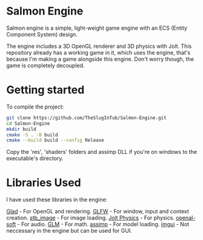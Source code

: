 # Salmon Engine

Salmon engine is a simple, light-weight game engine with an ECS (Entity Component System) design.

The engine includes a 3D OpenGL renderer and 3D physics with Jolt.
This repository already has a working game in it, which uses the engine,
that's because I'm making a game alongside this engine.
Don't worry though, the game is completely decoupled.

# Getting started

To compile the project:

```bash
git clone https://github.com/TheSlugInTub/Salmon-Engine.git
cd Salmon-Engine
mkdir build
cmake -S . -B build
cmake --build build --config Release 
```

Copy the 'res', 'shaders' folders and assimp DLL if you're on windows to the executable's directory.

# Libraries Used

I have used these libraries in the engine:

[Glad](https://glad.dav1d.de/) - For OpenGL and rendering.
[GLFW](https://github.com/glfw/glfw) - For window, input and context creation.
[stb_image](https://github.com/nothings/stb) - For image loading.
[Jolt Physics](https://github.com/jrouwe/JoltPhysics/) - For physics.
[openal-soft](https://github.com/kcat/openal-soft) - For audio.
[GLM](https://github.com/g-truc/glm) - For math.
[assimp](https://github.com/assimp/assimp) - For model loading.
[imgui](https://github.com/ocornut/imgui) - Not neccessary in the engine but can be used for GUI.
